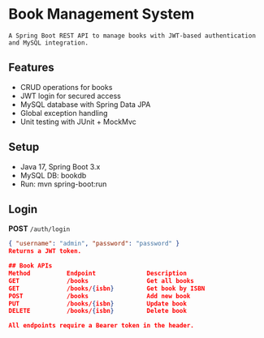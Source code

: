 # Book Management System 
    A Spring Boot REST API to manage books with JWT-based authentication and MySQL integration.

## Features
- CRUD operations for books
- JWT login for secured access
- MySQL database with Spring Data JPA
- Global exception handling
- Unit testing with JUnit + MockMvc

## Setup
- Java 17, Spring Boot 3.x
- MySQL DB: bookdb
- Run: mvn spring-boot:run

## Login
**POST** `/auth/login`
```json
{ "username": "admin", "password": "password" }
Returns a JWT token.

## Book APIs
Method	        Endpoint	          Description
GET	            /books	              Get all books
GET	            /books/{isbn}	      Get book by ISBN
POST	        /books	              Add new book
PUT	            /books/{isbn}	      Update book
DELETE	        /books/{isbn}	      Delete book

All endpoints require a Bearer token in the header.




